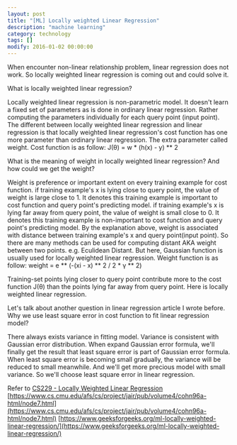 ```yaml
---
layout: post
title: "[ML] Locally weighted Linear Regression"
description: "machine learning"
category: technology
tags: []
modify: 2016-01-02 00:00:00
---
```

   When encounter non-linear relationship problem, linear regression does not work. So locally 
 weighted linear regression is coming out and could solve it.
 
   What is locally weighted linear regression?
   
   Locally weighted linear regression is non-parametric model. It doesn't learn a fixed set of 
 parameters as is done in ordinary linear regression. Rather computing the parameters 
 individually for each query point (input point).
   The different between locally weighted linear regression and linear regression is that locally weighted 
linear regression's cost function has one more parameter than ordinary linear regression. The 
extra parameter called weight. Cost function is as follow:
   J(θ) = w * (h(x) - y) ** 2
   
   What is the meaning of weight in locally weighted linear regression? And how could we get the 
weight?

   Weight is preference or important extent on every training example for cost function. if 
training example's x is lying close to query point, the value of weight is large close to 1. It 
denotes this training example is important to cost function and query point's predicting model.
if training example's x is lying far away from query point, the value of weight is small close to 0.
It denotes this training example is non-important to cost function and query point's predicting 
model. 
   By the explanation above, weight is associated with distance between training example's x and 
query point(input point). So there are many methods can be used for computing distant AKA weight between two 
points. e.g. Eculidean Distant. But here, Gaussian function is usually used for locally weighted 
linear regression. Weight function is as follow:
   weight = e ** (-(xi - x) ** 2 / 2 * γ ** 2)
   
   Training-set points lying closer to query point contribute more to the cost function J(θ) than
 the points lying far away from query point.
   Here is locally weighted linear regression.
   
   Let's talk about another question in linear regression article I wrote before. Why we use least 
square error in cost function to fit linear regression model?

   There always exists variance in fitting model. Variance is consistent with Gaussian error 
 distribution. When expand Gaussian error formula, we'll finally get the result that least square
 error is part of Gaussian error formula. When least square error is becoming small gradually, 
 the variance will be reduced to small meanwhile. And we'll get more precious model with small 
 variance. So we'll choose least square error in linear regression. 
     
 
 Refer to [CS229 - Locally Weighted Linear Regression](https://www.youtube.com/watch?v=het9HFqo1TQ&t=1245s)
 [https://www.cs.cmu.edu/afs/cs/project/jair/pub/volume4/cohn96a-html/node7.html](https://www.cs.cmu.edu/afs/cs/project/jair/pub/volume4/cohn96a-html/node7.html)
 [https://www.geeksforgeeks.org/ml-locally-weighted-linear-regression/](https://www.geeksforgeeks.org/ml-locally-weighted-linear-regression/)
   
   
       
